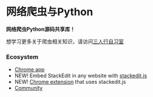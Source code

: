 # 网络爬虫与Python

**网络爬虫Python源码共享库！**

想学习更多关于爬虫相关知识，请访问[三人行自习室](http://www.3sanrenxing.com)


### Ecosystem

- [Chrome app](https://chrome.google.com/webstore/detail/iiooodelglhkcpgbajoejffhijaclcdg)
- NEW! Embed StackEdit in any website with [stackedit.js](https://github.com/benweet/stackedit.js)
- NEW! [Chrome extension](https://chrome.google.com/webstore/detail/ajehldoplanpchfokmeempkekhnhmoha) that uses stackedit.js
- [Community](https://community.stackedit.io/)
